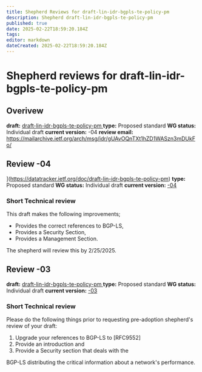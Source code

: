 ```yaml
---
title: Shepherd Reviews for draft-lin-idr-bgpls-te-policy-pm
description: Shepherd draft-lin-idr-bgpls-te-policy-pm
published: true
date: 2025-02-22T18:59:20.184Z
tags: 
editor: markdown
dateCreated: 2025-02-22T18:59:20.184Z
---
```


# Shepherd reviews for draft-lin-idr-bgpls-te-policy-pm

## Overivew 
**draft:** [draft-lin-idr-bgpls-te-policy-pm
](https://datatracker.ietf.org/doc/draft-lin-idr-bgpls-te-policy-pm)
**type:** Proposed standard 
**WG status:** Individual draft 
**current version:** -04
**review email:** https://mailarchive.ietf.org/arch/msg/idr/gUAvOQnTXt1hZD1WASzn3mDUkFo/


## Review -04 
](https://datatracker.ietf.org/doc/draft-lin-idr-bgpls-te-policy-pm)
**type:** Proposed standard 
**WG status:** Individual draft 
**current version:** [-04](vhttps://datatracker.ietf.org/doc/html/draft-lin-idr-bgpls-te-policy-pm-04)

### Short Technical review 

This draft makes the following improvements;
- Provides the correct references to BGP-LS,
- Provides a Security Section, 
- Provides a Management Section. 

The shepherd will review this by 2/25/2025. 



## Review -03 

**draft:** [draft-lin-idr-bgpls-te-policy-pm
](https://datatracker.ietf.org/doc/draft-lin-idr-bgpls-te-policy-pm)
**type:** Proposed standard 
**WG status:** Individual draft 
**current version:** [-03](vhttps://datatracker.ietf.org/doc/html/draft-lin-idr-bgpls-te-policy-pm-03)

### Short Technical review 


Please do the following things prior to requesting
pre-adoption shepherd's review of your draft:


  1.  Upgrade your references to BGP-LS to [RFC9552]
  2.  Provide an introduction and
  3.  Provide a Security section that deals with the

BGP-LS distributing the critical information about a network's performance.
